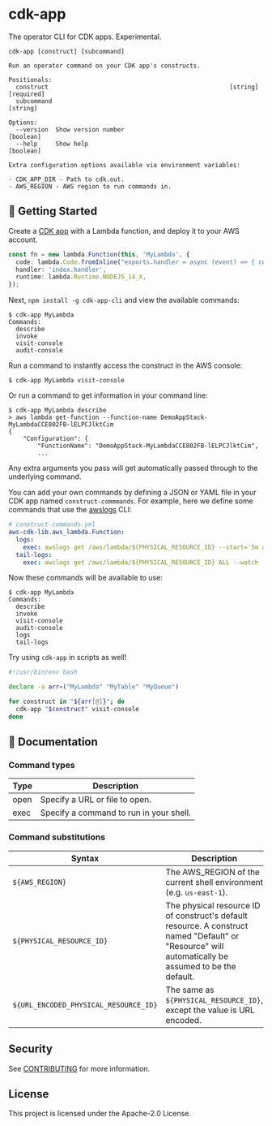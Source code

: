 # cdk-app

The operator CLI for CDK apps. Experimental.

```
cdk-app [construct] [subcommand]

Run an operator command on your CDK app's constructs.

Positionals:
  construct                                                  [string] [required]
  subcommand                                                            [string]

Options:
  --version  Show version number                                       [boolean]
  --help     Show help                                                 [boolean]

Extra configuration options available via environment variables:

- CDK_APP_DIR - Path to cdk.out.
- AWS_REGION - AWS region to run commands in.
```

## 🚀 Getting Started

Create a [CDK app](https://www.npmjs.com/package/aws-cdk) with a Lambda
function, and deploy it to your AWS account.

```ts
const fn = new lambda.Function(this, 'MyLambda', {
  code: lambda.Code.fromInline("exports.handler = async (event) => { console.log('event: ', event) };"),
  handler: 'index.handler',
  runtime: lambda.Runtime.NODEJS_14_X,
});
```

Next, `npm install -g cdk-app-cli` and view the available commands:

```
$ cdk-app MyLambda
Commands:
  describe
  invoke
  visit-console
  audit-console
```

Run a command to instantly access the construct in the AWS console:

```
$ cdk-app MyLambda visit-console
```

Or run a command to get information in your command line:

```
$ cdk-app MyLambda describe
> aws lambda get-function --function-name DemoAppStack-MyLambdaCCE802FB-lELPCJlktCim
{
    "Configuration": {
        "FunctionName": "DemoAppStack-MyLambdaCCE802FB-lELPCJlktCim",
        ...
```

Any extra arguments you pass will get automatically passed through to the
underlying command.

You can add your own commands by defining a JSON or YAML file in your CDK app
named `construct-commmands`. For example, here we define some commands that use
the [awslogs](https://github.com/jorgebastida/awslogs) CLI:

```yaml
# construct-commands.yml
aws-cdk-lib.aws_lambda.Function:
  logs:
    exec: awslogs get /aws/lambda/${PHYSICAL_RESOURCE_ID} --start='5m ago'
  tail-logs:
    exec: awslogs get /aws/lambda/${PHYSICAL_RESOURCE_ID} ALL --watch
```

Now these commands will be available to use:

```
$ cdk-app MyLambda
Commands:
  describe
  invoke
  visit-console
  audit-console
  logs
  tail-logs
```

Try using `cdk-app` in scripts as well!

```bash
#!/usr/bin/env bash

declare -a arr=("MyLambda" "MyTable" "MyQueue")

for construct in "${arr[@]}"; do
  cdk-app "$construct" visit-console
done
```

## 📖 Documentation

### Command types

| Type | Description |
| ----------- | ----------- |
| open | Specify a URL or file to open. |
| exec | Specify a command to run in your shell. |

### Command substitutions

| Syntax | Description |
| ----------- | ----------- |
| `${AWS_REGION}` | The AWS_REGION of the current shell environment (e.g. `us-east-1`). |
| `${PHYSICAL_RESOURCE_ID}` | The physical resource ID of construct's default resource. A construct named "Default" or "Resource" will automatically be assumed to be the default. |
| `${URL_ENCODED_PHYSICAL_RESOURCE_ID}` | The same as `${PHYSICAL_RESOURCE_ID}`, except the value is URL encoded. |

## Security

See [CONTRIBUTING](CONTRIBUTING.md#security-issue-notifications) for more information.

## License

This project is licensed under the Apache-2.0 License.
